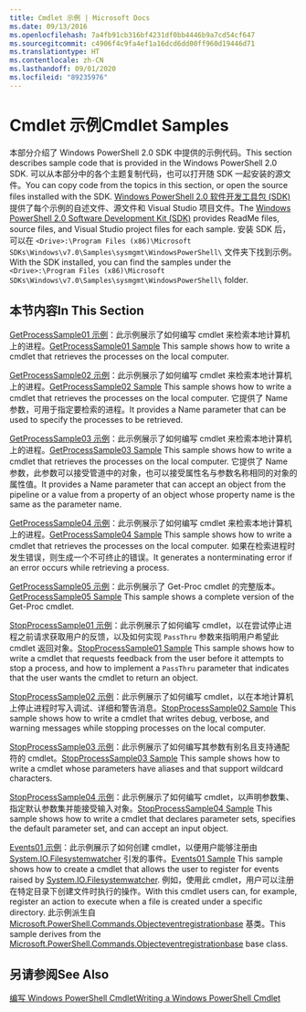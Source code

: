```yaml
---
title: Cmdlet 示例 | Microsoft Docs
ms.date: 09/13/2016
ms.openlocfilehash: 7a4fb91cb316bf4231df0bb4446b9a7cd54cf647
ms.sourcegitcommit: c4906f4c9fa4ef1a16dcd6dd00ff960d19446d71
ms.translationtype: HT
ms.contentlocale: zh-CN
ms.lasthandoff: 09/01/2020
ms.locfileid: "89235976"
---
```

# <a name="cmdlet-samples"></a><span data-ttu-id="2150b-102">Cmdlet 示例</span><span class="sxs-lookup"><span data-stu-id="2150b-102">Cmdlet Samples</span></span>

<span data-ttu-id="2150b-103">本部分介绍了 Windows PowerShell 2.0 SDK 中提供的示例代码。</span><span class="sxs-lookup"><span data-stu-id="2150b-103">This section describes sample code that is provided in the Windows PowerShell 2.0 SDK.</span></span> <span data-ttu-id="2150b-104">可以从本部分中的各个主题复制代码，也可以打开随 SDK 一起安装的源文件。</span><span class="sxs-lookup"><span data-stu-id="2150b-104">You can copy code from the topics in this section, or open the source files installed with the SDK.</span></span> <span data-ttu-id="2150b-105">[Windows PowerShell 2.0 软件开发工具包 (SDK)](https://www.microsoft.com/download/details.aspx?id=2560) 提供了每个示例的自述文件、源文件和 Visual Studio 项目文件。</span><span class="sxs-lookup"><span data-stu-id="2150b-105">The [Windows PowerShell 2.0 Software Development Kit (SDK)](https://www.microsoft.com/download/details.aspx?id=2560) provides ReadMe files, source files, and Visual Studio project files for each sample.</span></span> <span data-ttu-id="2150b-106">安装 SDK 后，可以在 `<Drive>:\Program Files (x86)\Microsoft SDKs\Windows\v7.0\Samples\sysmgmt\WindowsPowerShell\` 文件夹下找到示例。</span><span class="sxs-lookup"><span data-stu-id="2150b-106">With the SDK installed, you can find the samples under the `<Drive>:\Program Files (x86)\Microsoft SDKs\Windows\v7.0\Samples\sysmgmt\WindowsPowerShell\` folder.</span></span>

## <a name="in-this-section"></a><span data-ttu-id="2150b-107">本节内容</span><span class="sxs-lookup"><span data-stu-id="2150b-107">In This Section</span></span>

<span data-ttu-id="2150b-108">[GetProcessSample01 示例](./getprocesssample01-sample.md)：此示例展示了如何编写 cmdlet 来检索本地计算机上的进程。</span><span class="sxs-lookup"><span data-stu-id="2150b-108">[GetProcessSample01 Sample](./getprocesssample01-sample.md) This sample shows how to write a cmdlet that retrieves the processes on the local computer.</span></span>

<span data-ttu-id="2150b-109">[GetProcessSample02 示例](./getprocesssample02-sample.md)：此示例展示了如何编写 cmdlet 来检索本地计算机上的进程。</span><span class="sxs-lookup"><span data-stu-id="2150b-109">[GetProcessSample02 Sample](./getprocesssample02-sample.md) This sample shows how to write a cmdlet that retrieves the processes on the local computer.</span></span> <span data-ttu-id="2150b-110">它提供了 Name 参数，可用于指定要检索的进程。</span><span class="sxs-lookup"><span data-stu-id="2150b-110">It provides a Name parameter that can be used to specify the processes to be retrieved.</span></span>

<span data-ttu-id="2150b-111">[GetProcessSample03 示例](./getprocesssample03-sample.md)：此示例展示了如何编写 cmdlet 来检索本地计算机上的进程。</span><span class="sxs-lookup"><span data-stu-id="2150b-111">[GetProcessSample03 Sample](./getprocesssample03-sample.md) This sample shows how to write a cmdlet that retrieves the processes on the local computer.</span></span> <span data-ttu-id="2150b-112">它提供了 Name 参数，此参数可以接受管道中的对象，也可以接受属性名与参数名称相同的对象的属性值。</span><span class="sxs-lookup"><span data-stu-id="2150b-112">It provides a Name parameter that can accept an object from the pipeline or a value from a property of an object whose property name is the same as the parameter name.</span></span>

<span data-ttu-id="2150b-113">[GetProcessSample04 示例](./getprocesssample04-sample.md)：此示例展示了如何编写 cmdlet 来检索本地计算机上的进程。</span><span class="sxs-lookup"><span data-stu-id="2150b-113">[GetProcessSample04 Sample](./getprocesssample04-sample.md) This sample shows how to write a cmdlet that retrieves the processes on the local computer.</span></span> <span data-ttu-id="2150b-114">如果在检索进程时发生错误，则生成一个不可终止的错误。</span><span class="sxs-lookup"><span data-stu-id="2150b-114">It generates a nonterminating error if an error occurs while retrieving a process.</span></span>

<span data-ttu-id="2150b-115">[GetProcessSample05 示例](./getprocesssample05-sample.md)：此示例展示了 Get-Proc cmdlet 的完整版本。</span><span class="sxs-lookup"><span data-stu-id="2150b-115">[GetProcessSample05 Sample](./getprocesssample05-sample.md) This sample shows a complete version of the Get-Proc cmdlet.</span></span>

<span data-ttu-id="2150b-116">[StopProcessSample01 示例](./stopprocesssample01-sample.md)：此示例展示了如何编写 cmdlet，以在尝试停止进程之前请求获取用户的反馈，以及如何实现 `PassThru` 参数来指明用户希望此 cmdlet 返回对象。</span><span class="sxs-lookup"><span data-stu-id="2150b-116">[StopProcessSample01 Sample](./stopprocesssample01-sample.md) This sample shows how to write a cmdlet that requests feedback from the user before it attempts to stop a process, and how to implement a `PassThru` parameter that indicates that the user wants the cmdlet to return an object.</span></span>

<span data-ttu-id="2150b-117">[StopProcessSample02 示例](./stopprocesssample02-sample.md)：此示例展示了如何编写 cmdlet，以在本地计算机上停止进程时写入调试、详细和警告消息。</span><span class="sxs-lookup"><span data-stu-id="2150b-117">[StopProcessSample02 Sample](./stopprocesssample02-sample.md) This sample shows how to write a cmdlet that writes debug, verbose, and warning messages while stopping processes on the local computer.</span></span>

<span data-ttu-id="2150b-118">[StopProcessSample03 示例](./stopprocesssample03-sample.md)：此示例展示了如何编写其参数有别名且支持通配符的 cmdlet。</span><span class="sxs-lookup"><span data-stu-id="2150b-118">[StopProcessSample03 Sample](./stopprocesssample03-sample.md) This sample shows how to write a cmdlet whose parameters have aliases and that support wildcard characters.</span></span>

<span data-ttu-id="2150b-119">[StopProcessSample04 示例](./stopprocesssample04-sample.md)：此示例展示了如何编写 cmdlet，以声明参数集、指定默认参数集并能接受输入对象。</span><span class="sxs-lookup"><span data-stu-id="2150b-119">[StopProcessSample04 Sample](./stopprocesssample04-sample.md) This sample shows how to write a cmdlet that declares parameter sets, specifies the default parameter set, and can accept an input object.</span></span>

<span data-ttu-id="2150b-120">[Events01 示例](./events01-sample.md)：此示例展示了如何创建 cmdlet，以便用户能够注册由 [System.IO.Filesystemwatcher](/dotnet/api/System.IO.FileSystemWatcher) 引发的事件。</span><span class="sxs-lookup"><span data-stu-id="2150b-120">[Events01 Sample](./events01-sample.md) This sample shows how to create a cmdlet that allows the user to register for events raised by [System.IO.Filesystemwatcher](/dotnet/api/System.IO.FileSystemWatcher).</span></span> <span data-ttu-id="2150b-121">例如，使用此 cmdlet，用户可以注册在特定目录下创建文件时执行的操作。</span><span class="sxs-lookup"><span data-stu-id="2150b-121">With this cmdlet users can, for example, register an action to execute when a file is created under a specific directory.</span></span> <span data-ttu-id="2150b-122">此示例派生自 [Microsoft.PowerShell.Commands.Objecteventregistrationbase](/dotnet/api/Microsoft.PowerShell.Commands.ObjectEventRegistrationBase) 基类。</span><span class="sxs-lookup"><span data-stu-id="2150b-122">This sample derives from the [Microsoft.PowerShell.Commands.Objecteventregistrationbase](/dotnet/api/Microsoft.PowerShell.Commands.ObjectEventRegistrationBase) base class.</span></span>

## <a name="see-also"></a><span data-ttu-id="2150b-123">另请参阅</span><span class="sxs-lookup"><span data-stu-id="2150b-123">See Also</span></span>

[<span data-ttu-id="2150b-124">编写 Windows PowerShell Cmdlet</span><span class="sxs-lookup"><span data-stu-id="2150b-124">Writing a Windows PowerShell Cmdlet</span></span>](./writing-a-windows-powershell-cmdlet.md)
